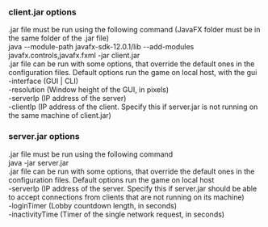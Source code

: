 ### client.jar options
.jar file must be run using the following command (JavaFX folder must be in the same folder of the .jar file)  
java --module-path javafx-sdk-12.0.1/lib --add-modules javafx.controls,javafx.fxml -jar client.jar  
.jar file can be run with some options, that override the default ones in the configuration files. Default options run the game on local host, with the gui  
-interface (GUI | CLI)  
-resolution (Window height of the GUI, in pixels)  
-serverIp (IP address of the server)  
-clientIp (IP address of the client. Specify this if server.jar is not running on the same machine of client.jar)

### server.jar options
.jar file must be run using the following command  
java -jar server.jar  
.jar file can be run with some options, that override the default ones in the configuration files. Default options run the game on local host  
-serverIp (IP address of the server. Specify this if server.jar should be able to accept connections from clients that are not running on its machine)  
-loginTimer (Lobby countdown length, in seconds)  
-inactivityTime (Timer of the single network request, in seconds)

